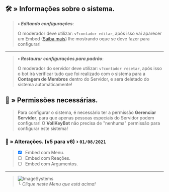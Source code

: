 ## 🛠️ » Informações sobre o sistema.
> **• *Editando configurações***:
> 
> O moderador deve utilizar: `v?contador editar`, após isso vai aparecer um Embed ([Saiba mais](https://google.com/)) lhe mostrando oque se deve fazer para configurar!
** **
> **• *Restaurar configurações para padrão***:
> 
> O moderador do servidor deve utilizar: `v?contador resetar`, após isso o bot irá verificar tudo que foi realizado com o sistema para a **Contagem de Membros** dentro do Servidor,  e sera deletado do sistema automáticamente!



## 🔖 » Permissões necessárias.
> Para configurar o sistema, é necessário ter a permissão **Gerenciar Servidor**, para que apenas pessoas especíais do Servidor podem configurar! O **VollKeyBot** não precisa de "nenhuma" permissão para configurar este sistema!


### 📜 » Alterações. (**v5** para **v6**) › `01/08/2021`
> - [x] Embed com Menu.
> - [ ] Embed com Reações.
> - [ ] Embed com Argumentos.

** ** 
> ![ImageSystems](https://i.imgur.com/B109jSC.png)<br>
> **└** *Clique neste Menu que está acima!*